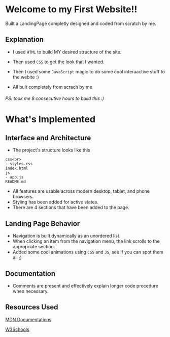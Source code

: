 # Welcome to my First Website!!
Built a LandingPage completly designed and coded from scratch by me.

## Explanation
* I used `HTML` to build MY desired structure of the site.

* Then used `CSS` to get the look that I wanted.

* Then I used some `JavaScript` magic to do some cool interaactive stuff to the webite :)

* All bult completely from scrach by me

###### PS: took me 8 consecutive hours to build this :)

# What's Implemented 
## Interface and Architecture
* The project's structure looks like this
```
css<br>
- styles.css
index.html
js
- app.js
README.md
```
* All features are usable across modern desktop, tablet, and phone browsers.
* Styling has been added for active states.
* There are 4 sections that have been added to the page.

## Landing Page Behavior
* Navigation is built dynamically as an unordered list. 
* When clicking an item from the navigation menu, the link scrolls to the appropriate section.
* Added some cool animations using `CSS` and `JS`, see if you can spot them all ;)

## Documentation</li>
* Comments are present and effectively explain longer code procedure when necessary.

## Resources Used
[MDN Documentations](https://developer.mozilla.org/en-US/)

[W3Schools](https://www.w3schools.com/)